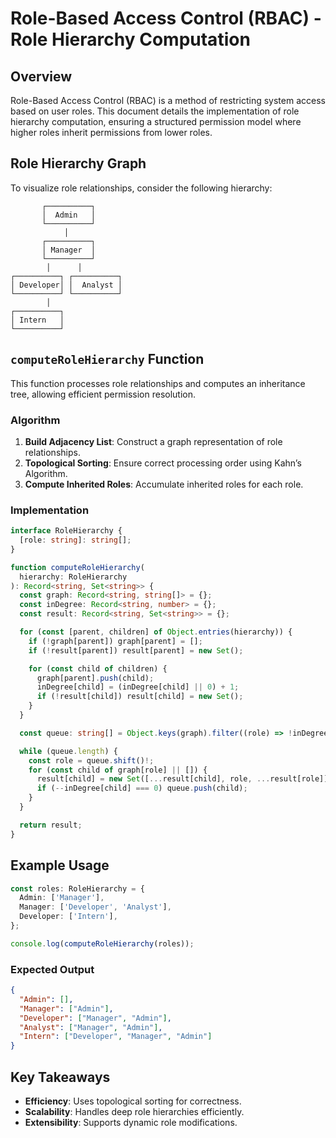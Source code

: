 # Role-Based Access Control (RBAC) - Role Hierarchy Computation

## Overview

Role-Based Access Control (RBAC) is a method of restricting system access based on user roles. This document details the implementation of role hierarchy computation, ensuring a structured permission model where higher roles inherit permissions from lower roles.

## Role Hierarchy Graph

To visualize role relationships, consider the following hierarchy:

```
       ┌──────────┐
       │  Admin   │
       └──────────┘
            │
       ┌──────────┐
       │ Manager  │
       └──────────┘
        │      │
┌──────────┐ ┌──────────┐
│ Developer│ │  Analyst │
└──────────┘ └──────────┘
        │
┌──────────┐
│ Intern   │
└──────────┘
```

## `computeRoleHierarchy` Function

This function processes role relationships and computes an inheritance tree, allowing efficient permission resolution.

### Algorithm

1. **Build Adjacency List**: Construct a graph representation of role relationships.
2. **Topological Sorting**: Ensure correct processing order using Kahn’s Algorithm.
3. **Compute Inherited Roles**: Accumulate inherited roles for each role.

### Implementation

```typescript
interface RoleHierarchy {
  [role: string]: string[];
}

function computeRoleHierarchy(
  hierarchy: RoleHierarchy
): Record<string, Set<string>> {
  const graph: Record<string, string[]> = {};
  const inDegree: Record<string, number> = {};
  const result: Record<string, Set<string>> = {};

  for (const [parent, children] of Object.entries(hierarchy)) {
    if (!graph[parent]) graph[parent] = [];
    if (!result[parent]) result[parent] = new Set();

    for (const child of children) {
      graph[parent].push(child);
      inDegree[child] = (inDegree[child] || 0) + 1;
      if (!result[child]) result[child] = new Set();
    }
  }

  const queue: string[] = Object.keys(graph).filter((role) => !inDegree[role]);

  while (queue.length) {
    const role = queue.shift()!;
    for (const child of graph[role] || []) {
      result[child] = new Set([...result[child], role, ...result[role]]);
      if (--inDegree[child] === 0) queue.push(child);
    }
  }

  return result;
}
```

## Example Usage

```typescript
const roles: RoleHierarchy = {
  Admin: ['Manager'],
  Manager: ['Developer', 'Analyst'],
  Developer: ['Intern'],
};

console.log(computeRoleHierarchy(roles));
```

### Expected Output

```json
{
  "Admin": [],
  "Manager": ["Admin"],
  "Developer": ["Manager", "Admin"],
  "Analyst": ["Manager", "Admin"],
  "Intern": ["Developer", "Manager", "Admin"]
}
```

## Key Takeaways

- **Efficiency**: Uses topological sorting for correctness.
- **Scalability**: Handles deep role hierarchies efficiently.
- **Extensibility**: Supports dynamic role modifications.

